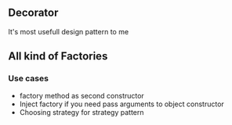 ## Decorator

It's most usefull design pattern to me

## All kind of Factories

### Use cases
* factory method as second constructor
* Inject factory if you need pass arguments to object constructor
* Choosing strategy for strategy pattern

